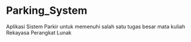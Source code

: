 Parking_System
==============

Aplikasi Sistem Parkir untuk memenuhi salah satu tugas besar mata kuliah Rekayasa Perangkat Lunak

